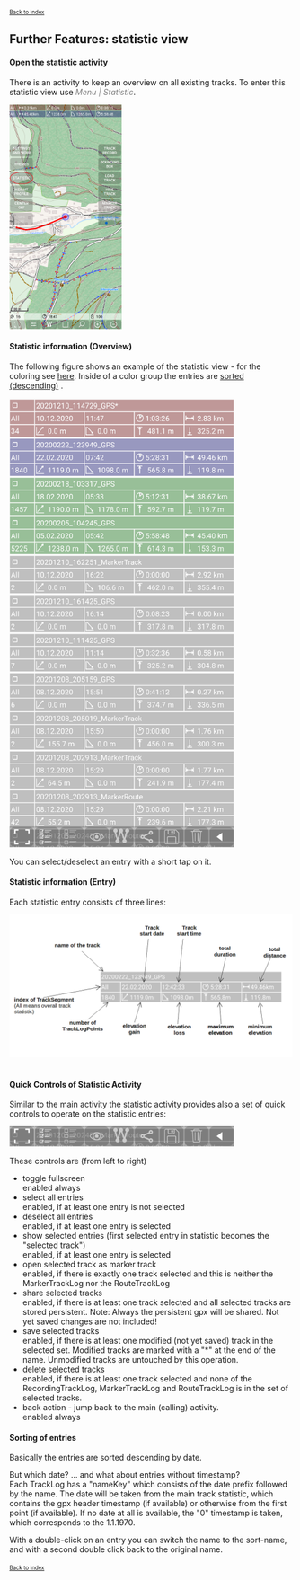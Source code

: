 <small><small>[Back to Index](../../../index.md)</small></small>

## Further Features: statistic view

#### Open the statistic activity

There is an activity to keep an overview on all existing tracks.
To enter this statistic view use <span style="color:gray">*Menu | Statistic*</span>.

<img src="./stat1.png" width="200" />&nbsp;

#### Statistic information (Overview)

The following figure shows an example of the statistic view - for the coloring see [here](../../track.md).
Inside of a color group the entries are <a href="#sort">sorted (descending)</a> .

<img src="./stat2.png" width="400" />&nbsp;

You can select/deselect an entry with a short tap on it.

#### Statistic information (Entry)

Each statistic entry consists of three lines:

<img src="./stat3.png" width="600" />&nbsp;



#### Quick Controls of Statistic Activity

Similar to the main activity the statistic activity provides also a set of quick controls to operate on the statistic entries:

<img src="./stat2a.png" width="400" />&nbsp;

These controls are (from left to right)
- toggle fullscreen  
  enabled always
- select all entries  
  enabled, if at least one entry is not selected
- deselect all entries  
  enabled, if at least one entry is selected
- show selected entries (first selected entry in statistic becomes the "selected track")  
  enabled, if at least one entry is selected
- open selected track as marker track  
  enabled, if there is exactly one track selected and this is neither the MarkerTrackLog nor the RouteTrackLog
- share selected tracks  
  enabled, if  there is at least one track selected and all selected tracks are stored persistent. Note: Always
the persistent gpx will be shared. Not yet saved changes are not included!
- save selected tracks  
  enabled, if  there is at least one modified (not yet saved) track in the selected set. Modified tracks
are marked with a "*" at the end of the name. Unmodified tracks are untouched by this operation.
- delete selected tracks  
  enabled, if there is at least one track selected and none of the RecordingTrackLog, MarkerTrackLog and
RouteTrackLog is in the set of selected tracks.
- back action - jump back to the main (calling) activity.  
  enabled always

#### <a id="sort">Sorting of entries</a>

Basically the entries are sorted descending by date.

But which date? ... and what about entries without timestamp?  
Each TrackLog has a "nameKey" which consists of the date prefix followed by the name.
The date will be taken from the main track statistic, which contains the gpx header timestamp (if available) or otherwise from the first point (if available).
If no date at all is available, the "0" timestamp is taken, which corresponds to the 1.1.1970.

With a double-click on an entry you can switch the name to the sort-name, and with a second double click back to the original name.



<small><small>[Back to Index](../../../index.md)</small></small>

